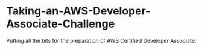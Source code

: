 # Taking-an-AWS-Developer-Associate-Challenge
Putting all the bits for the preparation of AWS Certified Developer Associate.
